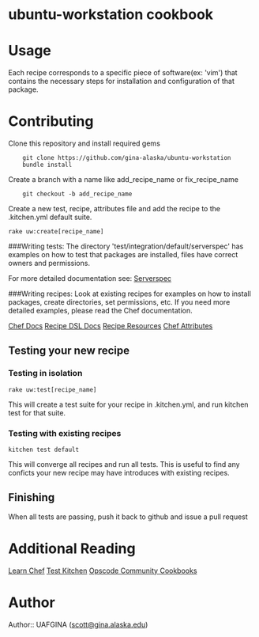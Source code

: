 # ubuntu-workstation cookbook

# Usage
Each recipe corresponds to a specific piece of software(ex: 'vim') that contains the necessary steps for installation and configuration of that package.

# Contributing
Clone this repository and install required gems

```
	git clone https://github.com/gina-alaska/ubuntu-workstation
	bundle install
```

Create a branch with a name like add_recipe_name or fix_recipe_name
```
	git checkout -b add_recipe_name
```

Create a new test, recipe, attributes file and add the recipe to the .kitchen.yml default suite.

```
rake uw:create[recipe_name]
```

###Writing tests:
The directory 'test/integration/default/serverspec' has examples on how to test that packages are installed, files have correct owners and permissions. 

For more detailed documentation see:
[Serverspec](http://serverspec.org)

###Writing recipes:
Look at existing recipes for examples on how to install packages, create directories, set permissions, etc.  If you need more detailed examples, please read the Chef documentation.

[Chef Docs](http://docs.opscode.com)
[Recipe DSL Docs](http://docs.opscode.com/dsl_recipe.html)
[Recipe Resources](http://docs.opscode.com/resource.html)
[Chef Attributes](http://docs.opscode.com/essentials_cookbook_attribute_files.html)

## Testing your new recipe
### Testing in isolation
```
rake uw:test[recipe_name]
```

This will create a test suite for your recipe in .kitchen.yml, and run kitchen test for that suite.

### Testing with existing recipes
```
kitchen test default
```

This will converge all recipes and run all tests.  This is useful to find any conficts your new recipe may have introduces with existing recipes. 


## Finishing
When all tests are passing, push it back to github and issue a pull request

# Additional Reading
[Learn Chef](http://learnchef.opscode.com)
[Test Kitchen](http://test-kitchen.ci)
[Opscode Community Cookbooks](http://community.opscode.com)

# Author

Author:: UAFGINA (<scott@gina.alaska.edu>)

